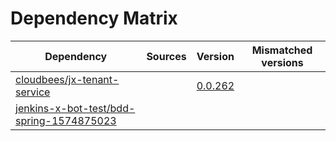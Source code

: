 # Dependency Matrix

Dependency | Sources | Version | Mismatched versions
---------- | ------- | ------- | -------------------
[cloudbees/jx-tenant-service](https://github.com/cloudbees/jx-tenant-service) |  | [0.0.262](https://github.com/cloudbees/jx-tenant-service/releases/tag/v0.0.262) | 
[jenkins-x-bot-test/bdd-spring-1574875023](https://github.com/jenkins-x-bot-test/bdd-spring-1574875023.git) |  | []() | 
